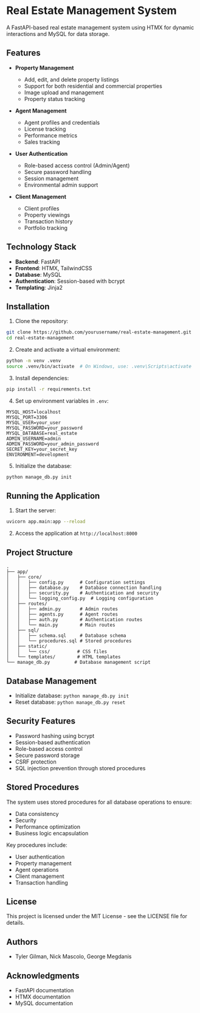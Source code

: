 # Real Estate Management System

A FastAPI-based real estate management system using HTMX for dynamic interactions and MySQL for data storage.

## Features

- **Property Management**
  - Add, edit, and delete property listings
  - Support for both residential and commercial properties
  - Image upload and management
  - Property status tracking

- **Agent Management**
  - Agent profiles and credentials
  - License tracking
  - Performance metrics
  - Sales tracking

- **User Authentication**
  - Role-based access control (Admin/Agent)
  - Secure password handling
  - Session management
  - Environmental admin support

- **Client Management**
  - Client profiles
  - Property viewings
  - Transaction history
  - Portfolio tracking

## Technology Stack

- **Backend**: FastAPI
- **Frontend**: HTMX, TailwindCSS
- **Database**: MySQL
- **Authentication**: Session-based with bcrypt
- **Templating**: Jinja2

## Installation

1. Clone the repository:
```bash
git clone https://github.com/yourusername/real-estate-management.git
cd real-estate-management
```

2. Create and activate a virtual environment:
```bash
python -m venv .venv
source .venv/bin/activate  # On Windows, use: .venv\Scripts\activate
```

3. Install dependencies:
```bash
pip install -r requirements.txt
```

4. Set up environment variables in `.env`:
```env
MYSQL_HOST=localhost
MYSQL_PORT=3306
MYSQL_USER=your_user
MYSQL_PASSWORD=your_password
MYSQL_DATABASE=real_estate
ADMIN_USERNAME=admin
ADMIN_PASSWORD=your_admin_password
SECRET_KEY=your_secret_key
ENVIRONMENT=development
```

5. Initialize the database:
```bash
python manage_db.py init
```

## Running the Application

1. Start the server:
```bash
uvicorn app.main:app --reload
```

2. Access the application at `http://localhost:8000`

## Project Structure

```
.
├── app/
│   ├── core/
│   │   ├── config.py      # Configuration settings
│   │   ├── database.py    # Database connection handling
│   │   ├── security.py    # Authentication and security
│   │   └── logging_config.py  # Logging configuration
│   ├── routes/
│   │   ├── admin.py       # Admin routes
│   │   ├── agents.py      # Agent routes
│   │   ├── auth.py        # Authentication routes
│   │   └── main.py        # Main routes
│   ├── sql/
│   │   ├── schema.sql     # Database schema
│   │   └── procedures.sql # Stored procedures
│   ├── static/
│   │   └── css/          # CSS files
│   └── templates/        # HTML templates
└── manage_db.py         # Database management script
```

## Database Management

- Initialize database: `python manage_db.py init`
- Reset database: `python manage_db.py reset`

## Security Features

- Password hashing using bcrypt
- Session-based authentication
- Role-based access control
- Secure password storage
- CSRF protection
- SQL injection prevention through stored procedures

## Stored Procedures

The system uses stored procedures for all database operations to ensure:
- Data consistency
- Security
- Performance optimization
- Business logic encapsulation

Key procedures include:
- User authentication
- Property management
- Agent operations
- Client management
- Transaction handling

## License

This project is licensed under the MIT License - see the LICENSE file for details.

## Authors

- Tyler Gilman, Nick Mascolo, George Megdanis

## Acknowledgments

- FastAPI documentation
- HTMX documentation
- MySQL documentation
